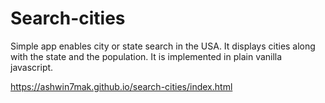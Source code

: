 # Search-cities

Simple app enables city or state search in the USA. It displays cities along with the state and the population.
It is implemented in plain vanilla javascript.

https://ashwin7mak.github.io/search-cities/index.html
